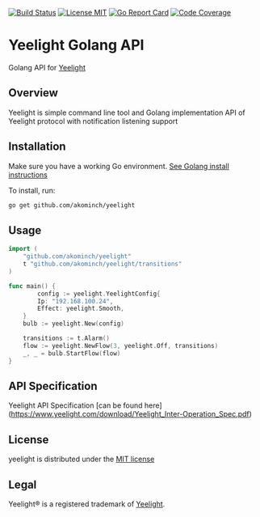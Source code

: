 [![Build Status](https://travis-ci.org/akominch/yeelight.svg?branch=master)](https://travis-ci.org/akominch/yeelight)
[![License MIT](https://img.shields.io/badge/license-MIT-blue.svg)](https://raw.githubusercontent.com/akominch/yeelight/master/LICENSE)
[![Go Report Card](https://goreportcard.com/badge/github.com/akominch/yeelight)](https://goreportcard.com/report/github.com/akominch/yeelight)
[![Code Coverage](https://codecov.io/gh/akominch/yeelight/branch/master/graph/badge.svg)](https://codecov.io/gh/akominch/yeelight)

# Yeelight Golang API
Golang API for [Yeelight](https://www.yeelight.com/)

## Overview
Yeelight is simple command line tool and Golang implementation API of Yeelight protocol 
with notification listening support

## Installation
Make sure you have a working Go environment. [See Golang install instructions](http://golang.org/doc/install.html)

To install, run:
```sh
go get github.com/akominch/yeelight
```

## Usage
```go
import (
	"github.com/akominch/yeelight"
	t "github.com/akominch/yeelight/transitions"
)

func main() {
        config := yeelight.YeelightConfig{
		Ip: "192.168.100.24",
		Effect: yeelight.Smooth,
	}
	bulb := yeelight.New(config)

	transitions := t.Alarm()
	flow := yeelight.NewFlow(3, yeelight.Off, transitions)
	_, _ = bulb.StartFlow(flow)
}
```

## API Specification
Yeelight API Specification [can be found here] (https://www.yeelight.com/download/Yeelight_Inter-Operation_Spec.pdf)

## License
yeelight is distributed under the [MIT license](https://opensource.org/licenses/MIT)

## Legal
Yeelight® is a registered trademark of [Yeelight](https://www.yeelight.com/).